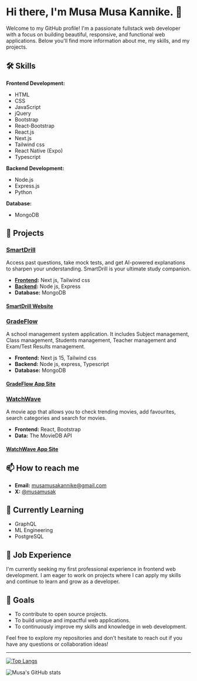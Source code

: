 # Hi there, I'm Musa Musa Kannike. 👋

Welcome to my GitHub profile! I'm a passionate fullstack web developer with a focus on building beautiful, responsive, and functional web applications. Below you'll find more information about me, my skills, and my projects.

## 🛠 Skills

**Frontend Development:**

- HTML
- CSS
- JavaScript
- jQuery
- Bootstrap
- React-Bootstrap
- React.js
- Next.js
- Tailwind css
- React Native (Expo)
- Typescript 

**Backend Development:**

- Node.js
- Express.js
- Python

**Database:**

- MongoDB

## 🌟 Projects

### [SmartDrill](https://github.com/musamusakannike/smart-drill-frontend)
Access past questions, take mock tests, and get AI-powered explanations to sharpen your understanding. SmartDrill is your ultimate study companion.
- **[Frontend](https://github.com/musamusakannike/smart-drill-frontend):** Next js, Tailwind css
- **[Backend](https://github.com/musamusakannike/smart-drill-backend):** Node js, Express
- **Database:** MongoDB

#### [SmartDrill Website](https://smartdrill.vercel.app)


### [GradeFlow](https://github.com/musamusakannike/gradeflow-backend)
A school management system application. It includes Subject management, Class management, Students management, Teacher management and Exam/Test Results management.

- **Frontend:** Next js 15, Tailwind css
- **Backend:** Node js, express, Typescript 
- **Database:** MongoDB 

#### [GradeFlow App Site](https://gradeflow.vercel.app)

### [WatchWave](https://github.com/musamusakannike/WatchWave2.0)
A movie app that allows you to check trending movies, add favourites, search categories and search for movies.

- **Frontend:** React, Bootstrap
- **Data:** The MovieDB API

#### [WatchWave App Site](https://watch-wave2.vercel.app)


## 📫 How to reach me

- **Email:** musamusakannike@gmail.com
- **X:** [@musamusak](https://x.com/musa_codes)

## 🌱 Currently Learning

- GraphQL
- ML Engineering
- PostgreSQL

## 💼 Job Experience

I'm currently seeking my first professional experience in frontend web development. I am eager to work on projects where I can apply my skills and continue to learn and grow as a developer.

## 🎯 Goals

- To contribute to open source projects.
- To build unique and impactful web applications.
- To continuously improve my skills and knowledge in web development.

Feel free to explore my repositories and don't hesitate to reach out if you have any questions or collaboration ideas!

---

[![Top Langs](https://github-readme-stats.vercel.app/api/top-langs/?username=musamusakannike&layout=compact)](https://github.com/yourusername)

![Musa's GitHub stats](https://github-readme-stats.vercel.app/api?username=musamusakannike&show_icons=true&theme=radical)
